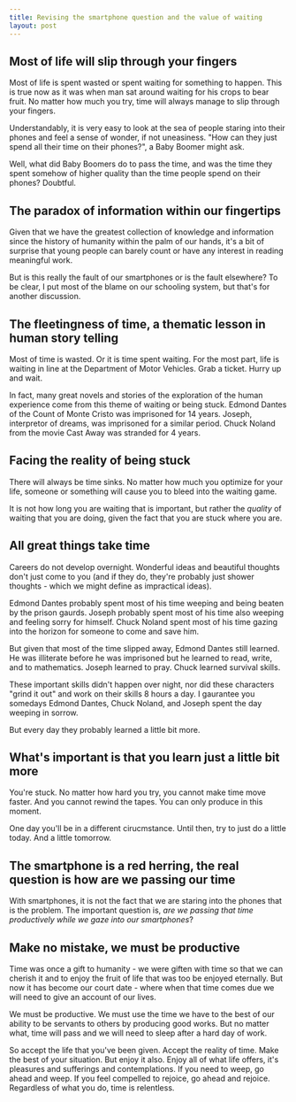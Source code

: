 ```yaml
---
title: Revising the smartphone question and the value of waiting
layout: post
---
```


## Most of life will slip through your fingers
Most of life is spent wasted or spent waiting for something to happen. This is true now as it was when man sat around waiting for his crops to bear fruit. No matter how much you try, time will always manage to slip through your fingers. 

Understandably, it is very easy to look at the sea of people staring into their phones and feel a sense of wonder, if not uneasiness. "How can they just spend all their time on their phones?", a Baby Boomer might ask.

Well, what did Baby Boomers do to pass the time, and was the time they spent somehow of higher quality than the time people spend on their phones? Doubtful. 

## The paradox of information within our fingertips
Given that we have the greatest collection of knowledge and information since the history of humanity within the palm of our hands, it's a bit of surprise that young people can barely count or have any interest in reading meaningful work.

But is this really the fault of our smartphones or is the fault elsewhere? To be clear, I put most of the blame on our schooling system, but that's for another discussion.

## The fleetingness of time, a thematic lesson in human story telling
Most of time is wasted. Or it is time spent waiting. For the most part, life is waiting in line at the Department of Motor Vehicles. Grab a ticket. Hurry up and wait. 

In fact, many great novels and stories of the exploration of the human experience come from this theme of waiting or being stuck. Edmond Dantes of the Count of Monte Cristo was imprisoned for 14 years. Joseph, interpretor of dreams, was imprisoned for a similar period. Chuck Noland from the movie Cast Away was stranded for 4 years. 

## Facing the reality of being stuck
There will always be time sinks. No matter how much you optimize for your life, someone or something will cause you to bleed into the waiting game.

It is not how long you are waiting that is important, but rather the *quality* of waiting that you are doing, given the fact that you are stuck where you are.

## All great things take time
Careers do not develop overnight. Wonderful ideas and beautiful thoughts don't just come to you (and if they do, they're probably just shower thoughts - which we might define as impractical ideas). 

Edmond Dantes probably spent most of his time weeping and being beaten by the prison gaurds. Joseph probably spent most of his time also weeping and feeling sorry for himself. Chuck Noland spent most of his time gazing into the horizon for someone to come and save him.

But given that most of the time slipped away, Edmond Dantes still learned. He was illiterate before he was imprisoned but he learned to read, write, and to mathematics. Joseph learned to pray. Chuck learned survival skills. 

These important skills didn't happen over night, nor did these characters "grind it out" and work on their skills 8 hours a day. I gaurantee you somedays Edmond Dantes, Chuck Noland, and Joseph spent the day weeping in sorrow.

But every day they probably learned a little bit more.

## What's important is that you learn just a little bit more
You're stuck. No matter how hard you try, you cannot make time move faster. And you cannot rewind the tapes. You can only produce in this moment. 

One day you'll be in a different cirucmstance. Until then, try to just do a little today. And a little tomorrow. 

## The smartphone is a red herring, the real question is how are we passing our time
With smartphones, it is not the fact that we are staring into the phones that is the problem. The important question is, *are we passing that time productively while we gaze into our smartphones*?

## Make no mistake, we must be productive
Time was once a gift to humanity - we were giften with time so that we can cherish it and to enjoy the fruit of life that was too be enjoyed eternally. But now it has become our court date - where when that time comes due we will need to give an account of our lives.

We must be productive. We must use the time we have to the best of our ability to be servants to others by producing good works. But no matter what, time will pass and we will need to sleep after a hard day of work.

So accept the life that you've been given. Accept the reality of time. Make the best of your situation. But enjoy it also. Enjoy all of what life offers, it's pleasures and sufferings and contemplations. If you need to weep, go ahead and weep. If you feel compelled to rejoice, go ahead and rejoice. Regardless of what you do, time is relentless. 